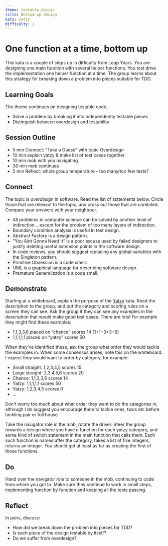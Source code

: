 ```yaml
---
theme: testable_design
title: Bottom-up design
kata: yatzy
difficulty: 2
---
```


# One function at a time, bottom up

This kata is a couple of steps up in difficulty from Leap Years. You are designing one main function with several helper functions. You test drive the implementation one helper function at a time. The group learns about this strategy for breaking down a problem into pieces suitable for TDD.

## Learning Goals
The theme continues on designing testable code.

* Solve a problem by breaking it into independently testable pieces
* Distinguish between overdesign and testability

## Session Outline

* 5 min Connect: "Take a Guess" with topic Overdesign   
* 10 min explain yatzy & make list of test cases together  
* 10 min mob with you navigating  
* 30 min mob continues 
* 5 min Reflect: whole group temperature - too many/too few tests?  

## Connect
The topic is _overdesign_ in software. Read the list of statements below. Circle those that are relevant to the topic, and cross out those that are unrelated. Compare your answers with your neighbour.

* All problems in computer science can be solved by another level of indirection ...except for the problem of too many layers of indirection.
* Boundary condition analysis is useful in test design.
* Abstract Factory is a design pattern.
* "You Aint Gonna Need It" is a poor excuse used by failed designers to justify deleting useful extension points in the software design.
* In code reviews, you should suggest replacing any global variables with the Singleton pattern.
* Primitive Obsession is a code smell.
* UML is a graphical language for describing software design.
* Premature Generalization is a code smell.
 
## Demonstrate
Starting at a whiteboard, explain the purpose of the [Yatzy](https://emilybache.github.io/exercises/kata_descriptions/yatzy.html) kata. Read the description to the group, and put the category and scoring rules on a screen they can see. Ask the group if they can see any examples in the description that would make good test cases. There are lots! For example they might find these examples:

* 1,1,3,3,6 placed on “chance” scores 14 (1+1+3+3+6)
* 1,1,1,1,1 placed on “yatzy” scores 50

When they've identified these, ask the group what order they would tackle the examples in. When some consensus arises, note this on the whiteboard. I expect they would want to order by category, for example:

- Small straight: 1,2,3,4,5 scores 15
- Large straight: 2,3,4,5,6 scores 20
- Chance: 1,1,3,3,6 scores 14
- Yatzy: 1,1,1,1,1 scores 50
- Yatzy: 1,2,3,4,5 scores 0
- ...

Don't worry too much about what order they want to do the categories in, although I do suggest you encourage them to tackle ones, twos etc before tackling pair or full house.

Take the navigator role in the mob, rotate the driver. Steer the group towards a design where you have a function for each yatzy category, and some kind of switch statement in the main function that calls them. Each such function is named after the category, takes a list of five integers, returns an integer. You should get at least as far as creating the first of those functions.

## Do
Hand over the navigator role to someone in the mob, continuing to code from where you got to. Make sure they continue to work in small steps, implementing function by function and keeping all the tests passing.

## Reflect
In pairs, discuss:
- How did we break down the problem into pieces for TDD?
- Is each piece of the design testable by itself?
- Do we suffer from overdesign?
